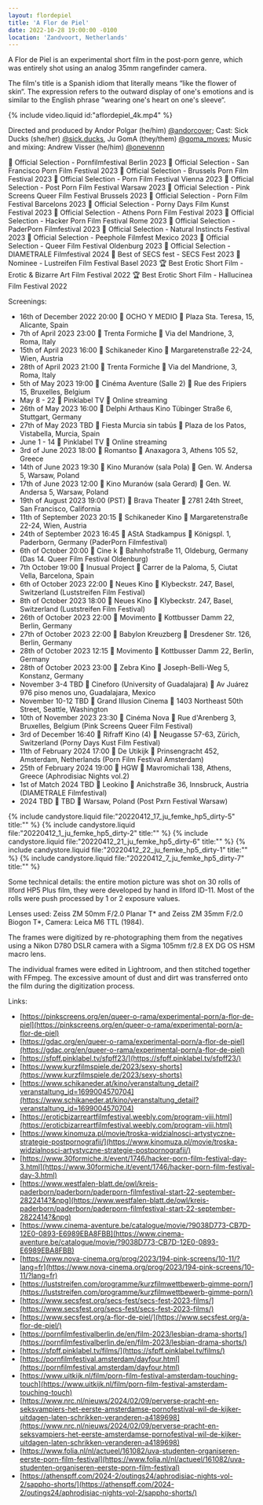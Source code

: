 ```yaml
---
layout: flordepiel
title: 'A Flor de Piel'
date: 2022-10-28 19:00:00 -0100
location: 'Zandvoort, Netherlands'
---
```


A Flor de Piel is an experimental short film in the post-porn genre, which was entirely shot using an analog 35mm rangefinder camera. 

The film's title is a Spanish idiom that literally means “like the flower of skin“. The expression refers to the outward display of one's emotions and is similar to the English phrase “wearing one&apos;s heart on one&apos;s sleeve“.

{% include video.liquid id:"aflordepiel_4k.mp4" %}

Directed and produced by Andor Polgar (he/him) [@andorcover](https://instagram.com/andorcover); Cast: Sick Ducks (she/her) [@sick.ducks](https://www.instagram.com/sick.ducks/), Ju GomA (they/them) [@goma_moves](https://www.instagram.com/goma_moves/); Music and mixing: Andrew Visser (he/him) [@onevennn](https://www.instagram.com/onevennn/)

🌿 Official Selection - Pornfilmfestival Berlin 2023
🌿 Official Selection - San Francisco Porn Film Festival 2023
🌿 Official Selection - Brussels Porn Film Festival 2023
🌿 Official Selection - Porn Film Festival Vienna 2023
🌿 Official Selection - Post Porn Film Festival Warsaw 2023
🌿 Official Selection - Pink Screens Queer Film Festival Brussels 2023
🌿 Official Selection - Porn Film Festival Barcelons 2023
🌿 Official Selection - Porny Days Film Kunst Festival 2023
🌿 Official Selection - Athens Porn Film Festival 2023
🌿 Official Selection - Hacker Porn Film Festival Rome 2023
🌿 Official Selection - PaderPorn Filmfestival 2023
🌿 Official Selection - Natural Instincts Festival 2023
🌿 Official Selection - Peephole Filmfest Mexico 2023
🌿 Official Selection - Queer Film Festival Oldenburg 2023
🌿 Official Selection - DIAMETRALE Filmfestival 2024
🏅 Best of SECS fest - SECS Fest 2023
🏅 Nominee - Lustreifen Film Festival Basel 2023
🏆 Best Erotic Short Film - Erotic & Bizarre Art Film Festival 2022
🏆 Best Erotic Short Film - Hallucinea Film Festival 2022

Screenings:<br />
- 16th of December 2022 20:00 🎦 OCHO Y MEDIO 📍 Plaza Sta. Teresa, 15, Alicante, Spain
- 7th of April 2023 23:00 🎦 Trenta Formiche 📍 Via del Mandrione, 3, Roma, Italy
- 15th of April 2023 16:00 🎦 Schikaneder Kino 📍 Margaretenstraße 22-24, Wien, Austria
- 28th of April 2023 21:00 🎦 Trenta Formiche 📍 Via del Mandrione, 3, Roma, Italy
- 5th of May 2023 19:00 🎦 Cinéma Aventure (Salle 2) 📍 Rue des Fripiers 15, Bruxelles, Belgium
- May 8 - 22 🎦 Pinklabel TV 📍 Online streaming
- 26th of May 2023 16:00 🎦 Delphi Arthaus Kino Tübinger Straße 6, Stuttgart, Germany
- 27th of May 2023 TBD 🎦 Fiesta Murcia sin tabús 📍 Plaza de los Patos, Vistabella, Murcia, Spain
- June 1 - 14 🎦 Pinklabel TV 📍 Online streaming
- 3rd of June 2023 18:00 🎦 Romantso 📍 Anaxagora 3, Athens 105 52, Greece
- 14th of June 2023 19:30 🎦 Kino Muranów (sala Pola) 📍 Gen. W. Andersa 5, Warsaw, Poland
- 17th of June 2023 12:00 🎦 Kino Muranów (sala Gerard) 📍 Gen. W. Andersa 5, Warsaw, Poland
- 19th of August 2023 19:00 (PST) 🎦 Brava Theater 📍 2781 24th Street, San Francisco, California
- 11th of September 2023 20:15 🎦 Schikaneder Kino 📍 Margaretenstraße 22-24, Wien, Austria
- 24th of September 2023 16:45 🎦 AStA Stadkampus 📍 Königspl. 1, Paderborn, Germany (PaderPorn Filmfestival)
- 6th of October 20:00 🎦 Cine k 📍 Bahnhofstraße 11, Oldeburg, Germany (Das 14. Queer Film Festival Oldenburg)
- 7th October 19:00 🎦 Inusual Project 📍 Carrer de la Paloma, 5, Ciutat Vella, Barcelona, Spain
- 6th of October 2023 22:00 🎦 Neues Kino 📍 Klybeckstr. 247, Basel, Switzerland (Luststreifen Film Festival)
- 8th of October 2023 18:00 🎦 Neues Kino 📍 Klybeckstr. 247, Basel, Switzerland (Luststreifen Film Festival)
- 26th of October 2023 22:00 🎦 Movimento 📍 Kottbusser Damm 22, Berlin, Germany
- 27th of October 2023 22:00 🎦 Babylon Kreuzberg 📍 Dresdener Str. 126, Berlin, Germany
- 28th of October 2023 12:15 🎦 Movimento 📍 Kottbusser Damm 22, Berlin, Germany
- 28th of October 2023 23:00 🎦 Zebra Kino 📍 Joseph-Belli-Weg 5, Konstanz, Germany
- November 3-4 TBD 🎦 Cineforo (University of Guadalajara) 📍 Av Juárez 976 piso menos uno, Guadalajara, Mexico
- November 10-12 TBD 🎦 Grand Illusion Cinema 📍 1403 Northeast 50th Street, Seattle, Washington
- 10th of November 2023 23:30 🎦 Cinéma Nova 📍 Rue d'Arenberg 3, Bruxelles, Belgium (Pink Screens Queer Film Festival)
- 3rd of December 16:40 🎦 Rifraff Kino (4) 📍 Neugasse 57-63, Zürich, Switzerland (Porny Days Kust Film Festival)
- 11th of February 2024 17:00 🎦 De Utikijk 📍 Prinsengracht 452, Amsterdam, Netherlands (Porn Film Festival Amsterdam)
- 25th of February 2024 19:00 🎦 HGW 📍 Mavromichali 138, Athens, Greece (Aphrodisiac Nights vol.2)
- 1st of Match 2024 TBD 🎦 Leokino 📍 Anichstraße 36, Innsbruck, Austria (DIAMETRALE Filmfestival)
- 2024 TBD 🎦 TBD 📍 Warsaw, Poland (Post Pxrn Festival Warsaw)

{% include candystore.liquid file:"20220412_17_ju_femke_hp5_dirty-5" title:"" %}
{% include candystore.liquid file:"20220412_1_ju_femke_hp5_dirty-2" title:"" %}
{% include candystore.liquid file:"20220412_21_ju_femke_hp5_dirty-6" title:"" %}
{% include candystore.liquid file:"20220412_22_ju_femke_hp5_dirty-1" title:"" %}
{% include candystore.liquid file:"20220412_7_ju_femke_hp5_dirty-7" title:"" %}

Some technical details: the entire motion picture was shot on 30 rolls of Ilford HP5 Plus film, they were developed by hand in Ilford ID-11. Most of the rolls were push processed by 1 or 2 exposure values.

Lenses used: Zeiss ZM 50mm F/2.0 Planar T* and Zeiss ZM 35mm F/2.0 Biogon T*, Camera: Leica M6 TTL (1984).

The frames were digitized by re-photographing them from the negatives using a Nikon D780 DSLR camera with a Sigma 105mm f/2.8 EX DG OS HSM macro lens.

The individual frames were edited in Lightroom, and then stitched together with FFmpeg. The excessive amount of dust and dirt was transferred onto the film during the digitization process.

Links:
- [https://pinkscreens.org/en/queer-o-rama/experimental-porn/a-flor-de-piel](https://pinkscreens.org/en/queer-o-rama/experimental-porn/a-flor-de-piel)
- [https://gdac.org/en/queer-o-rama/experimental-porn/a-flor-de-piel](https://gdac.org/en/queer-o-rama/experimental-porn/a-flor-de-piel)
- [https://sfpff.pinklabel.tv/sfpff23/](https://sfpff.pinklabel.tv/sfpff23/)
- [https://www.kurzfilmspiele.de/2023/sexy-shorts](https://www.kurzfilmspiele.de/2023/sexy-shorts)
- [https://www.schikaneder.at/kino/veranstaltung_detail?veranstaltung_id=1699004570704](https://www.schikaneder.at/kino/veranstaltung_detail?veranstaltung_id=1699004570704)
- [https://eroticbizarreartfilmfestival.weebly.com/program-viii.html](https://eroticbizarreartfilmfestival.weebly.com/program-viii.html)
- [https://www.kinomuza.pl/movie/troska-widzialnosci-artystyczne-strategie-postpornografii/](https://www.kinomuza.pl/movie/troska-widzialnosci-artystyczne-strategie-postpornografii/)
- [https://www.30formiche.it/event/1746/hacker-porn-film-festival-day-3.html](https://www.30formiche.it/event/1746/hacker-porn-film-festival-day-3.html)
- [https://www.westfalen-blatt.de/owl/kreis-paderborn/paderborn/paderporn-filmfestival-start-22-september-2822414?&npg](https://www.westfalen-blatt.de/owl/kreis-paderborn/paderborn/paderporn-filmfestival-start-22-september-2822414?&npg)
- [https://www.cinema-aventure.be/catalogue/movie/?9038D773-CB7D-12E0-0893-E6989EBA8FBB](https://www.cinema-aventure.be/catalogue/movie/?9038D773-CB7D-12E0-0893-E6989EBA8FBB)
- [https://www.nova-cinema.org/prog/2023/194-pink-screens/10-11/?lang=fr](https://www.nova-cinema.org/prog/2023/194-pink-screens/10-11/?lang=fr)
- [https://luststreifen.com/programme/kurzfilmwettbewerb-gimme-porn/](https://luststreifen.com/programme/kurzfilmwettbewerb-gimme-porn/)
- [https://www.secsfest.org/secs-fest/secs-fest-2023-films/](https://www.secsfest.org/secs-fest/secs-fest-2023-films/)
- [https://www.secsfest.org/a-flor-de-piel/](https://www.secsfest.org/a-flor-de-piel/)
- [https://pornfilmfestivalberlin.de/en/film-2023/lesbian-drama-shorts/](https://pornfilmfestivalberlin.de/en/film-2023/lesbian-drama-shorts/)
- [https://sfpff.pinklabel.tv/films/](https://sfpff.pinklabel.tv/films/)
- [https://pornfilmfestival.amsterdam/dayfour.html](https://pornfilmfestival.amsterdam/dayfour.html)
- [https://www.uitkijk.nl/film/porn-film-festival-amsterdam-touching-touch](https://www.uitkijk.nl/film/porn-film-festival-amsterdam-touching-touch)
- [https://www.nrc.nl/nieuws/2024/02/09/perverse-pracht-en-seksvampiers-het-eerste-amsterdamse-pornofestival-wil-de-kijker-uitdagen-laten-schrikken-veranderen-a4189698](https://www.nrc.nl/nieuws/2024/02/09/perverse-pracht-en-seksvampiers-het-eerste-amsterdamse-pornofestival-wil-de-kijker-uitdagen-laten-schrikken-veranderen-a4189698)
- [https://www.folia.nl/nl/actueel/161082/uva-studenten-organiseren-eerste-porn-film-festival](https://www.folia.nl/nl/actueel/161082/uva-studenten-organiseren-eerste-porn-film-festival)
- [https://athenspff.com/2024-2/outings24/aphrodisiac-nights-vol-2/sappho-shorts/](https://athenspff.com/2024-2/outings24/aphrodisiac-nights-vol-2/sappho-shorts/)